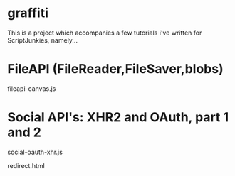 graffiti
========
This is a project which accompanies a few tutorials i've written for ScriptJunkies, namely...


FileAPI (FileReader,FileSaver,blobs)
====================================

fileapi-canvas.js



Social API's: XHR2 and OAuth, part 1 and 2
==========================================

social-oauth-xhr.js

redirect.html
